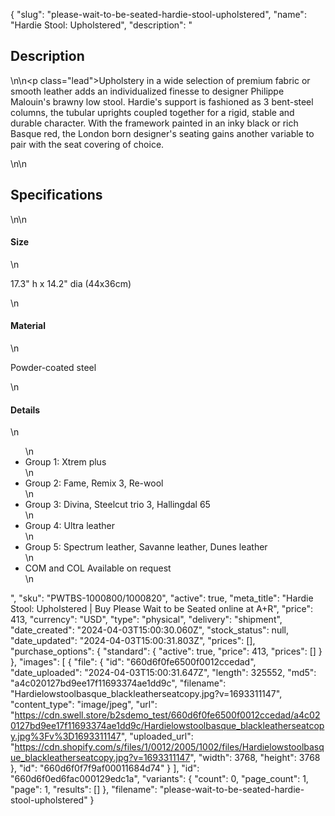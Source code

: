 {
  "slug": "please-wait-to-be-seated-hardie-stool-upholstered",
  "name": "Hardie Stool: Upholstered",
  "description": "<h2>Description</h2>\n<!-- split -->\n<p class=\"lead\">Upholstery in a wide selection of premium fabric or smooth leather adds an individualized finesse to designer Philippe Malouin's brawny low stool. Hardie's support is fashioned as 3 bent-steel columns, the tubular uprights coupled together for a rigid, stable and durable character. With the framework painted in an inky black or rich Basque red, the London born designer's seating gains another variable to pair with the seat covering of choice. </p>\n<!-- split -->\n<h2>Specifications</h2>\n<!-- split -->\n<h4>Size</h4>\n<p>17.3\" h x 14.2\" dia (44x36cm)</p>\n<h4>Material</h4>\n<p><span>Powder-coated steel</span></p>\n<h4>Details</h4>\n<ul>\n<li>Group 1: Xtrem plus</li>\n<li>Group 2: Fame, Remix 3, Re-wool</li>\n<li>Group 3: Divina, Steelcut trio 3, Hallingdal 65</li>\n<li>Group 4: Ultra leather</li>\n<li>Group 5: Spectrum leather, Savanne leather, Dunes leather</li>\n<li>COM and COL Available on request</li>\n</ul>",
  "sku": "PWTBS-1000800/1000820",
  "active": true,
  "meta_title": "Hardie Stool: Upholstered | Buy Please Wait to be Seated online at A+R",
  "price": 413,
  "currency": "USD",
  "type": "physical",
  "delivery": "shipment",
  "date_created": "2024-04-03T15:00:30.060Z",
  "stock_status": null,
  "date_updated": "2024-04-03T15:00:31.803Z",
  "prices": [],
  "purchase_options": {
    "standard": {
      "active": true,
      "price": 413,
      "prices": []
    }
  },
  "images": [
    {
      "file": {
        "id": "660d6f0fe6500f0012ccedad",
        "date_uploaded": "2024-04-03T15:00:31.647Z",
        "length": 325552,
        "md5": "a4c020127bd9ee17f11693374ae1dd9c",
        "filename": "Hardielowstoolbasque_blackleatherseatcopy.jpg?v=1693311147",
        "content_type": "image/jpeg",
        "url": "https://cdn.swell.store/b2sdemo_test/660d6f0fe6500f0012ccedad/a4c020127bd9ee17f11693374ae1dd9c/Hardielowstoolbasque_blackleatherseatcopy.jpg%3Fv%3D1693311147",
        "uploaded_url": "https://cdn.shopify.com/s/files/1/0012/2005/1002/files/Hardielowstoolbasque_blackleatherseatcopy.jpg?v=1693311147",
        "width": 3768,
        "height": 3768
      },
      "id": "660d6f0f7f9af00011684d74"
    }
  ],
  "id": "660d6f0ed6fac000129edc1a",
  "variants": {
    "count": 0,
    "page_count": 1,
    "page": 1,
    "results": []
  },
  "filename": "please-wait-to-be-seated-hardie-stool-upholstered"
}